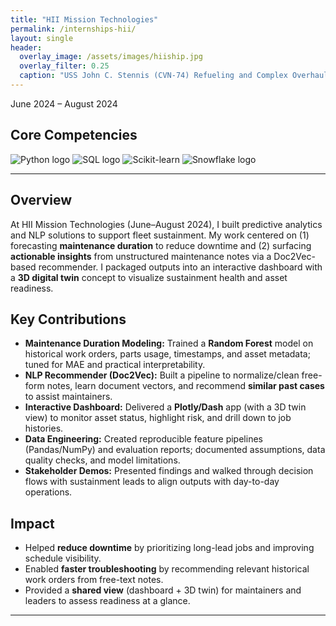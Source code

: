 ```yaml
---
title: "HII Mission Technologies"
permalink: /internships-hii/
layout: single
header:
  overlay_image: /assets/images/hiiship.jpg 
  overlay_filter: 0.25
  caption: "USS John C. Stennis (CVN-74) Refueling and Complex Overhaul (RCOH) Tour"
---
```


June 2024 – August 2024

<h2>Core Competencies</h2>
<div class="tech-stack">
  <img src="{{ '/assets/logos/python.svg' | relative_url }}" alt="Python logo">
  <img src="{{ '/assets/logos/sql.png' | relative_url }}" alt="SQL logo">
  <img src="{{ '/assets/logos/scikitlearn.svg' | relative_url }}" alt="Scikit-learn">
  <img src="{{ '/assets/logos/snowflake.svg' | relative_url }}" alt="Snowflake logo">
</div>

---

## Overview
At HII Mission Technologies (June–August 2024), I built predictive analytics and NLP solutions to support fleet sustainment. My work centered on (1) forecasting **maintenance duration** to reduce downtime and (2) surfacing **actionable insights** from unstructured maintenance notes via a Doc2Vec-based recommender. I packaged outputs into an interactive dashboard with a **3D digital twin** concept to visualize sustainment health and asset readiness.

## Key Contributions
- **Maintenance Duration Modeling:** Trained a **Random Forest** model on historical work orders, parts usage, timestamps, and asset metadata; tuned for MAE and practical interpretability.
- **NLP Recommender (Doc2Vec):** Built a pipeline to normalize/clean free-form notes, learn document vectors, and recommend **similar past cases** to assist maintainers.
- **Interactive Dashboard:** Delivered a **Plotly/Dash** app (with a 3D twin view) to monitor asset status, highlight risk, and drill down to job histories.
- **Data Engineering:** Created reproducible feature pipelines (Pandas/NumPy) and evaluation reports; documented assumptions, data quality checks, and model limitations.
- **Stakeholder Demos:** Presented findings and walked through decision flows with sustainment leads to align outputs with day-to-day operations.

## Impact
- Helped **reduce downtime** by prioritizing long-lead jobs and improving schedule visibility.
- Enabled **faster troubleshooting** by recommending relevant historical work orders from free-text notes.
- Provided a **shared view** (dashboard + 3D twin) for maintainers and leaders to assess readiness at a glance.
---

